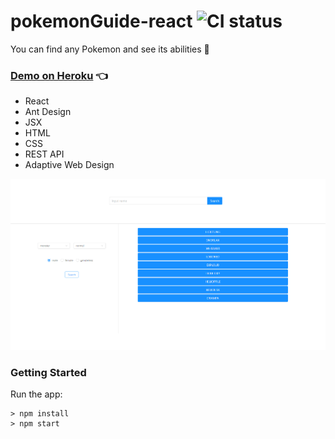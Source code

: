 # pokemonGuide-react ![CI status](https://img.shields.io/badge/react-app-blue) 

You can find any Pokemon and see its abilities :fish_cake:

### [Demo on Heroku](https://pokemonguide.herokuapp.com/) :point_left:

- React
- Ant Design
- JSX
- HTML
- CSS
- REST API
- Adaptive Web Design

![pokemonGuide](pokemonGuide.PNG)

### Getting Started
Run the app:
```
> npm install
> npm start
```
